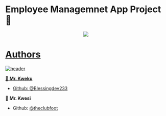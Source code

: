 # Employee Managemnet App Project :ledger:


<p align="center">
  <a href="https://github.com/DenverCoder1/readme-typing-svg"><img src="https://readme-typing-svg.herokuapp.com/?lines=%20Welcome%20to%20this%20project;Watch%20This%20Space!;&font=Fira%20Code&center=true&width=440&height=45&color=f75c7e&vCenter=true&size=22">
</p>


# Authors
![header](https://capsule-render.vercel.app/api?type=rect&color=gradient&height=1)

 👤 **Mr. Kweku**
- Github: [@Blessingdev233](https://github.com/Blessingdev233)

 👤 **Mr. Kwesi**
- Github: [@theclubfoot](https://github.com/theclubfoot)

